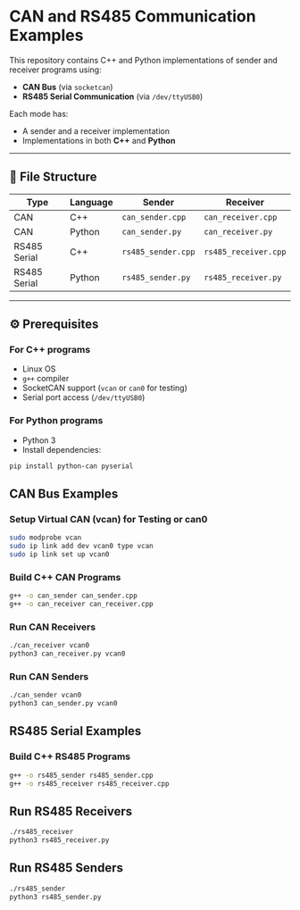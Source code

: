# CAN and RS485 Communication Examples

This repository contains C++ and Python implementations of sender and receiver programs using:

- **CAN Bus** (via `socketcan`)
- **RS485 Serial Communication** (via `/dev/ttyUSB0`)

Each mode has:
- A sender and a receiver implementation
- Implementations in both **C++** and **Python**

---

## 📁 File Structure

| Type          | Language | Sender                | Receiver                |
|---------------|----------|-----------------------|-------------------------|
| CAN           | C++      | `can_sender.cpp`      | `can_receiver.cpp`      |
| CAN           | Python   | `can_sender.py`       | `can_receiver.py`       |
| RS485 Serial  | C++      | `rs485_sender.cpp`    | `rs485_receiver.cpp`    |
| RS485 Serial  | Python   | `rs485_sender.py`     | `rs485_receiver.py`     |

---

## ⚙️ Prerequisites

### For C++ programs
- Linux OS
- `g++` compiler
- SocketCAN support (`vcan` or `can0` for testing)
- Serial port access (`/dev/ttyUSB0`)

### For Python programs
- Python 3
- Install dependencies:

```bash
pip install python-can pyserial
```

## CAN Bus Examples
### Setup Virtual CAN (vcan) for Testing or can0
```bash
sudo modprobe vcan
sudo ip link add dev vcan0 type vcan
sudo ip link set up vcan0
```
### Build C++ CAN Programs
```bash
g++ -o can_sender can_sender.cpp
g++ -o can_receiver can_receiver.cpp
```
### Run CAN Receivers
```bash
./can_receiver vcan0
python3 can_receiver.py vcan0
```
### Run CAN Senders
```bash
./can_sender vcan0
python3 can_sender.py vcan0
```
## RS485 Serial Examples
### Build C++ RS485 Programs
```bash
g++ -o rs485_sender rs485_sender.cpp
g++ -o rs485_receiver rs485_receiver.cpp
```

##  Run RS485 Receivers
```bash
./rs485_receiver
python3 rs485_receiver.py
```

##  Run RS485 Senders
```bash
./rs485_sender
python3 rs485_sender.py
```



